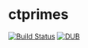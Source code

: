 # ctprimes
[![Build Status](https://travis-ci.org/kotet/ctprimes.svg?branch=master)](https://travis-ci.org/kotet/ctprimes)
[![DUB](https://img.shields.io/dub/v/ctprimes)](http://code.dlang.org/packages/ctprimes)
